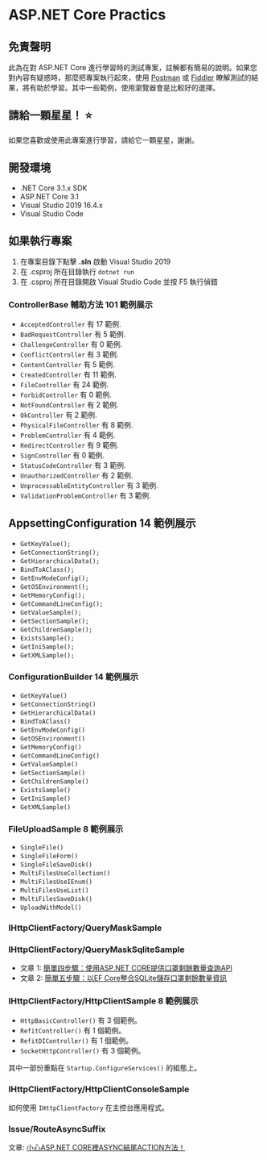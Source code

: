 ﻿# ASP.NET Core Practics

## 免責聲明

此為在對 ASP.NET Core 進行學習時的測試專案，註解都有簡易的說明。如果您對內容有疑惑時，那麼把專案執行起來，使用 <a href="https://www.postman.com" target="_blank">Postman</a> 或 <a href="https://www.telerik.com/fiddler" target="_blank">Fiddler</a> 瞭解測試的結果，將有助於學習。其中一些範例，使用瀏覽器會是比較好的選擇。

## 請給一顆星星！ :star:

如果您喜歡或使用此專案進行學習，請給它一顆星星，謝謝。

## 開發環境

* .NET Core 3.1.x SDK
* ASP.NET Core 3.1
* Visual Studio 2019 16.4.x
* Visual Studio Code

## 如果執行專案

1. 在專案目錄下點擊 **.sln** 啟動 Visual Studio 2019
2. 在 .csproj 所在目錄執行 `dotnet run`
3. 在 .csproj 所在目錄開啟 Visual Studio Code 並按 F5 執行偵錯

### ControllerBase 輔助方法 101 範例展示

* `AcceptedController` 有 17 範例.
* `BadRequestController` 有 5 範例.
* `ChallengeController` 有 0 範例.
* `ConflictController` 有 3 範例.
* `ContentController` 有 5 範例.
* `CreatedController` 有 11 範例.
* `FileController` 有 24 範例.
* `ForbidController` 有 0 範例.
* `NotFoundController` 有 2 範例.
* `OkController` 有 2 範例.
* `PhysicalFileController` 有 8 範例.
* `ProblemController` 有 4 範例.
* `RedirectController` 有 9 範例.
* `SignController` 有 0 範例.
* `StatusCodeController` 有 3 範例.
* `UnauthorizedController` 有 2 範例.
* `UnprocessableEntityController` 有 3 範例.
* `ValidationProblemController` 有 3 範例.

## AppsettingConfiguration 14 範例展示

* `GetKeyValue();`
* `GetConnectionString();`
* `GetHierarchicalData();`
* `BindToAClass();`
* `GetEnvModeConfig();`
* `GetOSEnvironment();`
* `GetMemoryConfig();`
* `GetCommandLineConfig();`
* `GetValueSample();`
* `GetSectionSample();`
* `GetChildrenSample();`
* `ExistsSample();`
* `GetIniSample();`
* `GetXMLSample();`

### ConfigurationBuilder 14 範例展示

* `GetKeyValue()`
* `GetConnectionString()`
* `GetHierarchicalData()`
* `BindToAClass()`
* `GetEnvModeConfig()`
* `GetOSEnvironment()`
* `GetMemoryConfig()`
* `GetCommandLineConfig()`
* `GetValueSample()`
* `GetSectionSample()`
* `GetChildrenSample()`
* `ExistsSample()`
* `GetIniSample()`
* `GetXMLSample()`

### FileUploadSample 8 範例展示

* `SingleFile()`
* `SingleFileForm()`
* `SingleFileSaveDisk()`
* `MultiFilesUseCollection()`
* `MultiFilesUseIEnum()`
* `MultiFilesUseList()`
* `MultiFilesSaveDisk()`
* `UploadWithModel()`

### IHttpClientFactory/QueryMaskSample
### IHttpClientFactory/QueryMaskSqliteSample

* 文章 1: [簡單四步驟：使用ASP.NET CORE提供口罩剩餘數量查詢API](https://blog.kkbruce.net/2020/02/aspnet-core-provider-mask-api.html)
* 文章 2: [簡單五步驟：以EF Core整合SQLite儲存口罩剩餘數量資訊](https://blog.kkbruce.net/2020/02/ef-core-sqlite.html)

### IHttpClientFactory/HttpClientSample 8 範例展示

* `HttpBasicController()` 有 3 個範例。
* `RefitController()` 有 1 個範例。
* `RefitDIController()` 有 1 個範例。
* `SocketHttpController()` 有 3 個範例。

其中一部份重點在 `Startup.ConfigureServices()` 的組態上。

### IHttpClientFactory/HttpClientConsoleSample

如何使用 `IHttpClientFactory` 在主控台應用程式。

### Issue/RouteAsyncSuffix

文章: [小心ASP.NET CORE裡ASYNC結尾ACTION方法！](https://blog.kkbruce.net/2020/02/aspnetcore-async-action-name.html)